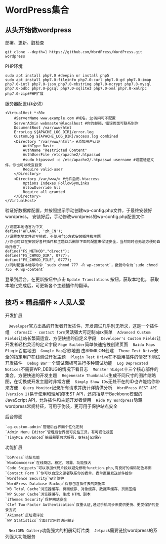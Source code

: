# WordPress集合
## 从头开始做wordpress
部署、更新、脏检查
```
git clone --depth=1 https://github.com/WordPress/WordPress.git wordpress
```
PHP环境
```
sudo apt install php7.0 #deepin or install php5
sudo apt install php7.0-fileinfo php7.0-curl php7.0-gd php7.0-imap php7.0-intl php7.0-json php7.0-mbstring php7.0-mcrypt php7.0-mysql php7.0-odbc php7.0-pgsql php7.0-sqlite3 php7.0-xml php7.0-xmlrpc php7.0-zip#PHP扩展
```
服务器配置(非必须)
```
<VirtualHost *:80>
	#ServerName www.example.com #域名，ip访问可不配置
	ServerAdmin webmaster@localhost #你的邮箱，错误页面可联系到你
	DocumentRoot /var/www/html
	ErrorLog ${APACHE_LOG_DIR}/error.log
	CustomLog ${APACHE_LOG_DIR}/access.log combined
	<Directory "/var/www/html"> #添加用户认证
        AuthType Basic
        AuthName "Restricted Content"
        AuthUserFile /etc/apache2/.htpasswd
        #sudo htpasswd -c /etc/apache2/.htpasswd username #设置验证文件，你也可以改变目录
        Require valid-user
    </Directory>
    <Directory /var/www/> #允许启用.htaccess
	    Options Indexes FollowSymLinks
	    AllowOverride All
	    Require all granted
	</Directory>
</VirtualHost>
```
验证好数据库配置，并按照提示手动创建wp-config.php文件，于最终安装好wordpress。
安装好后，手动修改wordpress的wp-config.php配置文件
```
//设置本地语言为中文
define('WPLANG', 'zh_CN');
//设置本地文件读写模式，不使用ftp方式安装插件和主题 
//你也可以在安装好各种插件和主题以后删除下面的配置来保证安全，当然同时也无法方便的自动升级了。
define("FS_METHOD","direct");
define("FS_CHMOD_DIR", 0777);
define("FS_CHMOD_FILE", 0777);
//同时配置本地写命令 `sudo chmod 777 -R wp-content`，撤销命令为`sudo chmod 755 -R wp-content`
```
登录到后台，在更新按钮中点击 `Update Translations` 按钮，获取本地化。
获取本地化完成后，可更新各个主题插件的翻译。

## 技巧 × 精品插件 × 人见人爱

开发扩展

    `Developer`官方出品的开发者开发插件，开发调试几乎别无所求，这是一个插件组
    `cformsII - contact form`灵活强大可定制ajax表单
    `Advanced Custom Fields`让站长繁简适宜、方便快捷的自定义字段
    `Developer's Custom Fields`让开发者轻松灵活的定义字段
    `Page Builder`简单快速拖拽创建页面
    `Baidu Maps Plugin`百度地图
    `Google Map`谷歌地图 由SRMILON创建
    `Theme Test Drive`安全的指定用户在线测试开发主题
    `Plugin Test Drive`在不启用插件的情况下测试开发插件
    `Debug Bar`一个调试面板可进行多种调试功能
    `Log Deprecated Notices`不需要WP_DEBUG的情况下看日志
    `Monster Widget`十三个核心部件的集合，方便快速的开发主题
    `Regenerate Thumbnails`生成不同尺寸的图片缩略图，在切换或开发主题时非常方便
    `Simply Show IDs`无处不在的ID也许能给你带来方便
    `Query Monitor`记录所有请求并统计详情供分析
    `WordPress REST API (Version 2)`易于使用和理解的REST API，还包括基于Backbone模型的JavaScript API，允许插件和主题开发者使用
    `Hide My Wordpress`隐藏wordpress常规特征，可用于伪装，更可用于保护站点安全

后台界面

    `ag-custom-admin`管理后台界面个性化定制
    `Admin Menu Editor`管理后台界面可见性工具，有可视化视图
    `TinyMCE Advanced`编辑器更强大好看，支持ajax保存
  
功能扩展

    `bbPress`论坛功能
    `WooCommcerce`在线商店，稳定，可靠，功能强大
    `Code Snippets`可以添加代码片段以避免修改function.php,有良好的编码配色界面
    `Contact Form 7`你可以自定义读者联系你的表单，表单直接发送邮件给你
    `Wordfence Security`安全防护
    `WordPress Database Backup`保存包含插件表的数据库
    `W3 Total Cache`浏览器缓存、页面缓存、对象缓存、数据库缓存、页面压缩
    `WP Super Cache`浏览器缓存、生成 HTML 副本
    `iThemes Security`保护网站安全
    `Clef Two-Factor Authentication`双重认证,通过手机同步来提供更快、更受保护的登录方式
    `Akismet`反垃圾评论
    `WP Statistics`全面且实用的访问统计
    `NextGEN Gallery`功能强大的相册幻灯片类
    `Jetpack`需要链接wordpress的系列强大功能服务
